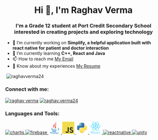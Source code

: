 <h1 align="center">Hi 👋, I'm Raghav Verma</h1>
<h3 align="center">I'm a Grade 12 student at Port Credit Secondary School interested in creating projects and exploring technology</h3>

- 🔭 I’m currently working on **Simplify, a helpful application built with react native for patient and doctor interaction**
- 🌱 I’m currently learning **C++, React and Java**
- 📫 How to reach me [My Email](mailto:racooraghav24@gmail.com)
- 📄 Know about my experiences [My Resume](https://drive.google.com/file/d/1P6JgmvXdLUj4sYj9dNQVZLar6oxoPInw/view?usp=sharing)

<p>&nbsp;<img align="center" src="https://github-readme-stats.vercel.app/api?username=raghavverma24&show_icons=true&locale=en" alt="raghavverma24" /></p>

<h3 align="left">Connect with me:</h3>
<p align="left">
<a href="https://linkedin.com/in/raghav verma" target="blank"><img align="center" src="https://raw.githubusercontent.com/rahuldkjain/github-profile-readme-generator/master/src/images/icons/Social/linked-in-alt.svg" alt="raghav verma" height="30" width="40" /></a>
<a href="https://instagram.com/raghav.verma24" target="blank"><img align="center" src="https://raw.githubusercontent.com/rahuldkjain/github-profile-readme-generator/master/src/images/icons/Social/instagram.svg" alt="raghav.verma24" height="30" width="40" /></a>
</p>

<h3 align="left">Languages and Tools:</h3>
<p align="left"> <a href="https://www.chartjs.org" target="_blank"> <img src="https://www.chartjs.org/media/logo-title.svg" alt="chartjs" width="40" height="40"/> </a> <a href="https://firebase.google.com/" target="_blank"> <img src="https://www.vectorlogo.zone/logos/firebase/firebase-icon.svg" alt="firebase" width="40" height="40"/> </a> <a href="https://www.java.com" target="_blank"> <img src="https://raw.githubusercontent.com/devicons/devicon/master/icons/java/java-original.svg" alt="java" width="40" height="40"/> </a> <a href="https://developer.mozilla.org/en-US/docs/Web/JavaScript" target="_blank"> <img src="https://raw.githubusercontent.com/devicons/devicon/master/icons/javascript/javascript-original.svg" alt="javascript" width="40" height="40"/> </a> <a href="https://www.python.org" target="_blank"> <img src="https://raw.githubusercontent.com/devicons/devicon/master/icons/python/python-original.svg" alt="python" width="40" height="40"/> </a> <a href="https://reactjs.org/" target="_blank"> <img src="https://raw.githubusercontent.com/devicons/devicon/master/icons/react/react-original-wordmark.svg" alt="react" width="40" height="40"/> </a> <a href="https://reactnative.dev/" target="_blank"> <img src="https://reactnative.dev/img/header_logo.svg" alt="reactnative" width="40" height="40"/> </a> <a href="https://unity.com/" target="_blank"> <img src="https://www.vectorlogo.zone/logos/unity3d/unity3d-icon.svg" alt="unity" width="40" height="40"/> </a> </p>

